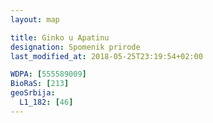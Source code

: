 ```yaml
---
layout: map

title: Ginko u Apatinu
designation: Spomenik prirode
last_modified_at: 2018-05-25T23:19:54+02:00

WDPA: [555589009]
BioRaS: [213]
geoSrbija:
  L1_182: [46]
---
```

